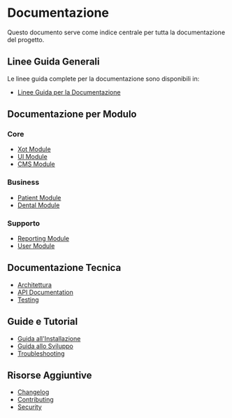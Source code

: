 # Documentazione

Questo documento serve come indice centrale per tutta la documentazione del progetto.

## Linee Guida Generali
Le linee guida complete per la documentazione sono disponibili in:
- [Linee Guida per la Documentazione](../../../Xot/docs/guidelines/documentation.md)

## Documentazione per Modulo

### Core
- [Xot Module](../../../Xot/docs/README.md)
- [UI Module](../../../UI/docs/README.md)
- [CMS Module](../../../Cms/docs/README.md)

### Business
- [Patient Module](../../../Patient/docs/README.md)
- [Dental Module](../../../Dental/docs/README.md)

### Supporto
- [Reporting Module](../../../Reporting/docs/README.md)
- [User Module](../../../User/docs/README.md)

## Documentazione Tecnica
- [Architettura](../../../Xot/docs/architecture/README.md)
- [API Documentation](../../../Xot/docs/api/README.md)
- [Testing](../../../Xot/docs/testing/README.md)

## Guide e Tutorial
- [Guida all'Installazione](../../../Xot/docs/installation.md)
- [Guida allo Sviluppo](../../../Xot/docs/development/README.md)
- [Troubleshooting](../../../Xot/docs/troubleshooting/README.md)

## Risorse Aggiuntive
- [Changelog](../../../Xot/docs/changelog/README.md)
- [Contributing](../../../Xot/docs/contributing.md)
- [Security](../../../Xot/docs/security.md) 
